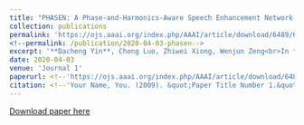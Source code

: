 ```yaml
---
title: "PHASEN: A Phase-and-Harmonics-Aware Speech Enhancement Network."
collection: publications
permalink: 'https://ojs.aaai.org/index.php/AAAI/article/download/6489/6345'
<!--permalink: /publication/2020-04-03-phasen-->
excerpt: '**Dacheng Yin**, Chong Luo, Zhiwei Xiong, Wenjun Zeng<br>In *The Thirty-Fourth AAAI Conference on Artificial Intelligence (**AAAI-2020**)*.'
date: 2020-04-03
venue: 'Journal 1'
paperurl: <!--'https://ojs.aaai.org/index.php/AAAI/article/download/6489/6345'-->
citation: <!--'Your Name, You. (2009). &quot;Paper Title Number 1.&quot; <i>Journal 1</i>. 1(1).'-->
---
```

[Download paper here](https://ojs.aaai.org/index.php/AAAI/article/download/6489/6345)